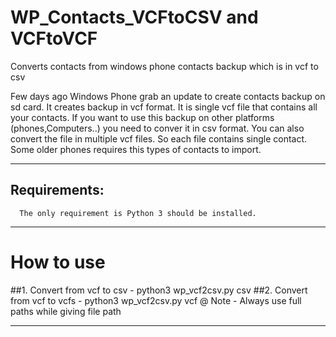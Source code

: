 # WP_Contacts_VCFtoCSV and VCFtoVCF
Converts contacts from windows phone contacts backup which is in vcf to csv

Few days ago Windows Phone grab an update to create contacts backup on sd card. 
It creates backup in vcf format. It is single vcf file that contains all your contacts.
If you want to use this backup on other platforms (phones,Computers..) you need to conver it in csv format.
You can also convert the file in multiple vcf files. So each file contains single contact. Some older phones
requires this types of contacts to import.

-------------------------------------------------------------------------------------------------------------------------
## Requirements:
      The only requirement is Python 3 should be installed.
-------------------------------------------------------------------------------------------------------------------------

# How to use
##1. Convert from vcf to csv -
      python3 wp_vcf2csv.py csv
##2. Convert from vcf to vcfs -
      python3 wp_vcf2csv.py vcf
 @ Note - Always use full paths while giving file path
 
-------------------------------------------------------------------------------------------------------------------------
